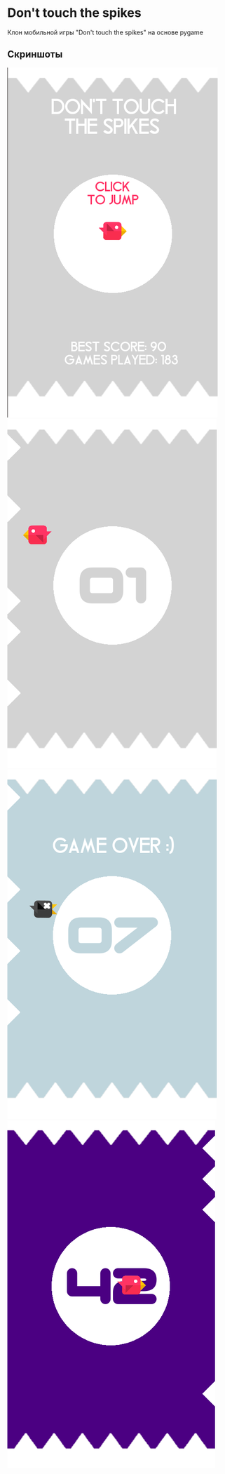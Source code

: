 # Don't touch the spikes 
Клон мобильной игры "Don't touch the spikes" на основе pygame

## Скриншоты
![](data/images/img.png)
![](data/images/img2.png)
![](data/images/img3.png)
![](data/images/img4.png)